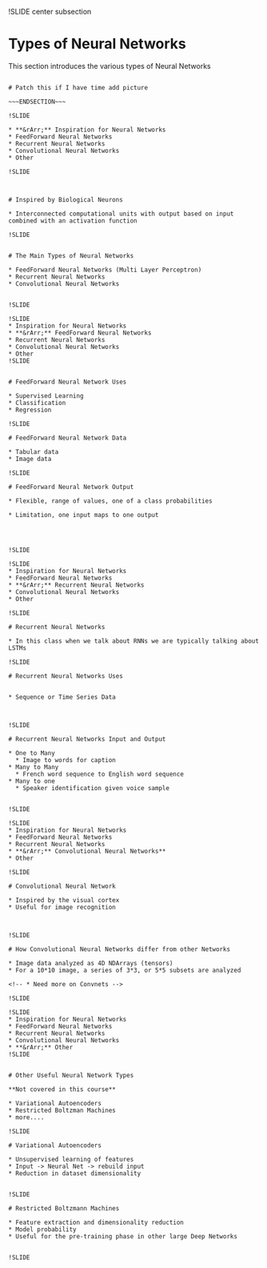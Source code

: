 !SLIDE center subsection

# Types of Neural Networks

This section introduces the various types of Neural Networks

~~~SECTION:notes~~~

# Patch this if I have time add picture

~~~ENDSECTION~~~

!SLIDE

* **&rArr;** Inspiration for Neural Networks
* FeedForward Neural Networks
* Recurrent Neural Networks
* Convolutional Neural Networks
* Other

!SLIDE



# Inspired by Biological Neurons

* Interconnected computational units with output based on input combined with an activation function

!SLIDE


# The Main Types of Neural Networks

* FeedForward Neural Networks (Multi Layer Perceptron)
* Recurrent Neural Networks
* Convolutional Neural Networks
  

!SLIDE

!SLIDE
* Inspiration for Neural Networks
* **&rArr;** FeedForward Neural Networks
* Recurrent Neural Networks
* Convolutional Neural Networks
* Other
!SLIDE


# FeedForward Neural Network Uses

* Supervised Learning
* Classification
* Regression

!SLIDE

# FeedForward Neural Network Data

* Tabular data
* Image data

!SLIDE

# FeedForward Neural Network Output 

* Flexible, range of values, one of a class probabilities

* Limitation, one input maps to one output




!SLIDE

!SLIDE
* Inspiration for Neural Networks
* FeedForward Neural Networks
* **&rArr;** Recurrent Neural Networks
* Convolutional Neural Networks
* Other

!SLIDE

# Recurrent Neural Networks

* In this class when we talk about RNNs we are typically talking about LSTMs

!SLIDE

# Recurrent Neural Networks Uses


* Sequence or Time Series Data



!SLIDE

# Recurrent Neural Networks Input and Output

* One to Many
  * Image to words for caption
* Many to Many
  * French word sequence to English word sequence
* Many to one
  * Speaker identification given voice sample
  
  
!SLIDE

!SLIDE
* Inspiration for Neural Networks
* FeedForward Neural Networks
* Recurrent Neural Networks
* **&rArr;** Convolutional Neural Networks**
* Other

!SLIDE

# Convolutional Neural Network

* Inspired by the visual cortex
* Useful for image recognition



!SLIDE

# How Convolutional Neural Networks differ from other Networks

* Image data analyzed as 4D NDArrays (tensors)
* For a 10*10 image, a series of 3*3, or 5*5 subsets are analyzed

<!-- * Need more on Convnets -->

!SLIDE

!SLIDE
* Inspiration for Neural Networks
* FeedForward Neural Networks
* Recurrent Neural Networks
* Convolutional Neural Networks
* **&rArr;** Other
!SLIDE


# Other Useful Neural Network Types

**Not covered in this course**

* Variational Autoencoders
* Restricted Boltzman Machines
* more....

!SLIDE

# Variational Autoencoders

* Unsupervised learning of features
* Input -> Neural Net -> rebuild input
* Reduction in dataset dimensionality


!SLIDE

# Restricted Boltzmann Machines

* Feature extraction and dimensionality reduction
* Model probability
* Useful for the pre-training phase in other large Deep Networks


!SLIDE
